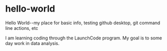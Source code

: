 # hello-world
Hello World--my place for basic info, testing github desktop, git command line actions, etc

I am learning coding through the LaunchCode program.  My goal is to some day work in data analysis.
